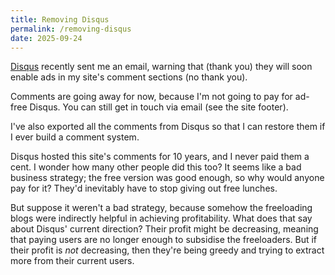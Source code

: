 ```yaml
---
title: Removing Disqus
permalink: /removing-disqus
date: 2025-09-24
---
```


[Disqus](https://disqus.com/) recently sent me an email, warning that (thank you) they will soon enable ads in my site's comment sections (no thank you).

Comments are going away for now, because I'm not going to pay for ad-free Disqus.
You can still get in touch via email (see the site footer).

I've also exported all the comments from Disqus so that I can restore them if I ever build a comment system.

Disqus hosted this site's comments for 10 years, and I never paid them a cent.
I wonder how many other people did this too?
It seems like a bad business strategy; the free version was good enough, so why would anyone pay for it?
They'd inevitably have to stop giving out free lunches.

But suppose it weren't a bad strategy,
because somehow the freeloading blogs were indirectly helpful in achieving profitability.
What does that say about Disqus' current direction?
Their profit might be decreasing, meaning that paying users are no longer enough to subsidise the freeloaders.
But if their profit is *not* decreasing, then they're being greedy and trying to extract more from their current users. 

